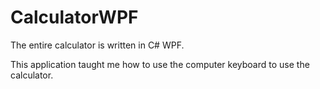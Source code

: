 # CalculatorWPF

The entire calculator is written in C# WPF.

This application taught me how to use the computer keyboard to use the calculator. 
